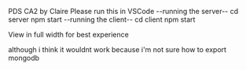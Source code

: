 PDS CA2 by Claire
Please run this in VSCode
--running the server--
cd server
npm start
--running the client--
cd client
npm start

View in full width for best experience

although i think it wouldnt work because i'm not sure how to export mongodb
